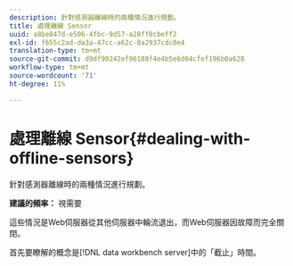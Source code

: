 ```yaml
---
description: 針對感測器離線時的兩種情況進行規劃。
title: 處理離線 Sensor
uuid: a8be847d-e506-4fbc-9d57-a28ff0cbeff2
exl-id: f655c2ad-da3a-47cc-a62c-0a2937cdc0e4
translation-type: tm+mt
source-git-commit: d9df90242ef96188f4e4b5e6d04cfef196b0a628
workflow-type: tm+mt
source-wordcount: '71'
ht-degree: 11%

---
```


# 處理離線 Sensor{#dealing-with-offline-sensors}

針對感測器離線時的兩種情況進行規劃。

**建議的頻率：** 視需要

這些情況是Web伺服器從其他伺服器中輪流退出，而Web伺服器因故障而完全關閉。

首先要瞭解的概念是[!DNL data workbench server]中的「截止」時間。
